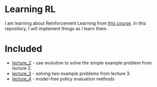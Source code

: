 # Learning RL

I am learning about Reinforcement Learning from [this course](http://www0.cs.ucl.ac.uk/staff/d.silver/web/Teaching.html). In this repository, I will implement things as I learn them.

# Included

 * [lecture_2](lecture_2) - use evolution to solve the simple example problem from lecture 2.
 * [lecture_3](lecture_3) - solving two example problems from lecture 3.
 * [lecture_4](lecture_4) - model-free policy evaluation methods

